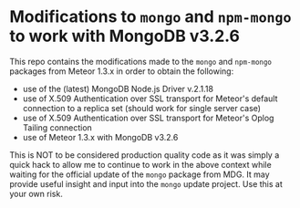 # Modifications to `mongo` and `npm-mongo` to work with MongoDB v3.2.6
This repo contains the modifications made to the `mongo` and `npm-mongo` packages from Meteor 1.3.x in order to obtain the following:
- use of the (latest) MongoDB Node.js Driver v.2.1.18
- use of X.509 Authentication over SSL transport for Meteor's default connection to a replica set (should work for single server case)
- use of X.509 Authentication over SSL transport for Meteor's Oplog Tailing connection
- use of Meteor 1.3.x with MongoDB v3.2.6

This is NOT to be considered production quality code as it was simply a quick hack to allow me to continue to work in the above context while waiting for the official update of the `mongo` package from MDG. It may provide useful insight and input into the `mongo` update project. Use this at your own risk. 
